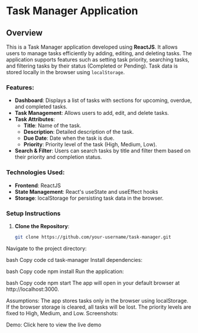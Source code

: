 # Task Manager Application

## Overview

This is a Task Manager application developed using **ReactJS**. It allows users to manage tasks efficiently by adding, editing, and deleting tasks. The application supports features such as setting task priority, searching tasks, and filtering tasks by their status (Completed or Pending). Task data is stored locally in the browser using `localStorage`.

### Features:
- **Dashboard**: Displays a list of tasks with sections for upcoming, overdue, and completed tasks.
- **Task Management**: Allows users to add, edit, and delete tasks.
- **Task Attributes**:
  - **Title**: Name of the task.
  - **Description**: Detailed description of the task.
  - **Due Date**: Date when the task is due.
  - **Priority**: Priority level of the task (High, Medium, Low).
- **Search & Filter**: Users can search tasks by title and filter them based on their priority and completion status.

### Technologies Used:
- **Frontend**: ReactJS
- **State Management**: React's useState and useEffect hooks
- **Storage**: localStorage for persisting task data in the browser.

### Setup Instructions

1. **Clone the Repository**:
   ```bash
   git clone https://github.com/your-username/task-manager.git
Navigate to the project directory:

bash
Copy code
cd task-manager
Install dependencies:

bash
Copy code
npm install
Run the application:

bash
Copy code
npm start
The app will open in your default browser at http://localhost:3000.

Assumptions:
The app stores tasks only in the browser using localStorage. If the browser storage is cleared, all tasks will be lost.
The priority levels are fixed to High, Medium, and Low.
Screenshots:

Demo:
Click here to view the live demo


